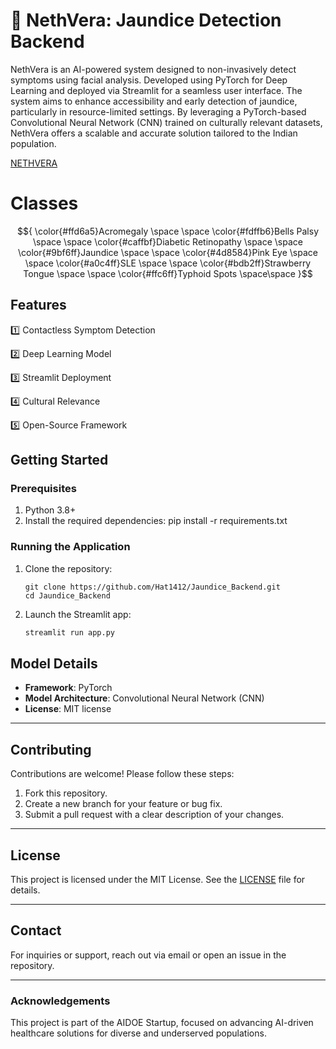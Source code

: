 
# 🏥 NethVera: Jaundice Detection Backend  
NethVera is an AI-powered system designed to non-invasively detect symptoms using facial analysis. Developed using PyTorch for Deep Learning and deployed via Streamlit for a seamless user interface.
The system aims to enhance accessibility and early detection of jaundice, particularly in resource-limited settings. By leveraging a PyTorch-based Convolutional Neural Network (CNN) trained on culturally relevant datasets, NethVera offers a scalable and accurate solution tailored to the Indian population.

[NETHVERA](https://aidoetest1.streamlit.app/)


# Classes
$${
\color{#ffd6a5}Acromegaly \space \space 
\color{#fdffb6}Bells Palsy \space \space 
\color{#caffbf}Diabetic Retinopathy \space \space 
\color{#9bf6ff}Jaundice \space  \space  
\color{#4d8584}Pink Eye \space \space 
\color{#a0c4ff}SLE \space \space 
\color{#bdb2ff}Strawberry Tongue \space \space 
\color{#ffc6ff}Typhoid Spots \space\space
}$$
## Features  
1️⃣ Contactless Symptom Detection

2️⃣ Deep Learning Model  

3️⃣ Streamlit Deployment  

4️⃣ Cultural Relevance  

5️⃣ Open-Source Framework

## Getting Started  

### Prerequisites  
1. Python 3.8+  
2. Install the required dependencies: pip install -r requirements.txt
   

### Running the Application  

1. Clone the repository:  

   ```
   git clone https://github.com/Hat1412/Jaundice_Backend.git
   cd Jaundice_Backend
   ```  

2. Launch the Streamlit app:  
   ```bash
   streamlit run app.py
   ```  


## Model Details  
- **Framework**: PyTorch  
- **Model Architecture**: Convolutional Neural Network (CNN)  
- **License**: MIT license

---
## Contributing  
Contributions are welcome! Please follow these steps:  
1. Fork this repository.  
2. Create a new branch for your feature or bug fix.  
3. Submit a pull request with a clear description of your changes.  

---

## License  
This project is licensed under the MIT License. See the [LICENSE](LICENSE) file for details.  

---

## Contact  
For inquiries or support, reach out via email or open an issue in the repository.  

---

### Acknowledgements  
This project is part of the AIDOE Startup, focused on advancing AI-driven healthcare solutions for diverse and underserved populations.  
